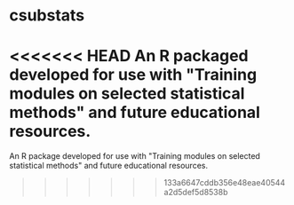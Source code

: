 # csubstats
<<<<<<< HEAD
An R packaged developed for use with  "Training modules on selected statistical methods" and future educational resources.
=======
An R package developed for use with "Training modules on selected statistical methods" and future educational resources.
>>>>>>> 133a6647cddb356e48eae40544a2d5def5d8538b
